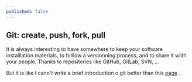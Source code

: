```yaml
---
published: false
---
```

## Git: create, push, fork, pull 

It is always interesting to have somewhere to keep your software installlation materials, to folllow a versionning process, and to share it wiith your people. Thanks to repositories like GitHub, GitLab, SVN, ...

But it is like I cann't write a brief introduction o git better than this [page](http://rogerdudler.github.io/git-guide/index.fr.html) . 

